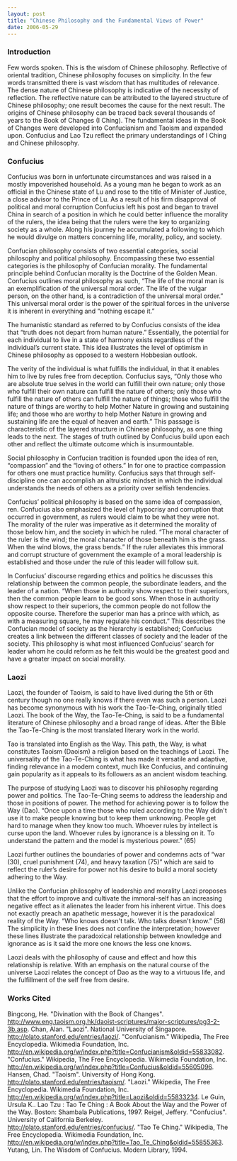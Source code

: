 ```yaml
---
layout: post
title: "Chinese Philosophy and the Fundamental Views of Power"
date: 2006-05-29
---
```

### Introduction
Few words spoken.  This is the wisdom of Chinese philosophy.  Reflective of oriental tradition, Chinese philosophy focuses on simplicity.  In the few words transmitted there is vast wisdom that has multitudes of relevance.  The dense nature of Chinese philosophy is indicative of the necessity of reflection.  The reflective nature can be attributed to the layered structure of Chinese philosophy; one result becomes the cause for the next result.  The origins of Chinese philosophy can be traced back several thousands of years to the Book of Changes (I Ching).  The fundamental ideas in the Book of Changes were developed into Confucianism and Taoism and expanded upon.  Confucius and Lao Tzu reflect the primary understandings of I Ching and Chinese philosophy.

### Confucius
Confucius was born in unfortunate circumstances and was raised in a mostly impoverished household.  As a young man he began to work as an official in the Chinese state of Lu and rose to the title of Minister of Justice, a close advisor to the Prince of Lu.  As a result of his firm disapproval of political and moral corruption Confucius left his post and began to travel China in search of a position in which he could better influence the morality of the rulers, the idea being that the rulers were the key to organizing society as a whole.  Along his journey he accumulated a following to which he would divulge on matters concerning life, morality, policy, and society.  

Confucian philosophy consists of two essential categories, social philosophy and political philosophy.  Encompassing these two essential categories is the philosophy of Confucian morality.  The fundamental principle behind Confucian morality is the Doctrine of the Golden Mean.  Confucius outlines moral philosophy as such, “The life of the moral man is an exemplification of the universal moral order.  The life of the vulgar person, on the other hand, is a contradiction of the universal moral order.”  This universal moral order is the power of the spiritual forces in the universe it is inherent in everything and “nothing escape it.”

The humanistic standard as referred to by Confucius consists of the idea that “truth does not depart from human nature.”  Essentially, the potential for each individual to live in a state of harmony exists regardless of the individual’s current state.  This idea illustrates the level of optimism in Chinese philosophy as opposed to a western Hobbesian outlook.

The verity of the individual is what fulfills the individual, in that it enables him to live by rules free from deception.  Confucius says, “Only those who are absolute true selves in the world can fulfill their own nature; only those who fulfill their own nature can fulfill the nature of others; only those who fulfill the nature of others can fulfill the nature of things; those who fulfill the nature of things are worthy to help Mother Nature in growing and sustaining life; and those who are worthy to help Mother Nature in growing and sustaining life are the equal of heaven and earth.”  This passage is characteristic of the layered structure in Chinese philosophy, as one thing leads to the next.  The stages of truth outlined by Confucius build upon each other and reflect the ultimate outcome which is insurmountable.

Social philosophy in Confucian tradition is founded upon the idea of ren, “compassion” and the “loving of others.”  In for one to practice compassion for others one must practice humility.  Confucius says that through self-discipline one can accomplish an altruistic mindset in which the individual understands the needs of others as a priority over selfish tendencies.

Confucius’ political philosophy is based on the same idea of compassion, ren.  Confucius also emphasized the level of hypocrisy and corruption that occurred in government, as rulers would claim to be what they were not.  The morality of the ruler was imperative as it determined the morality of those below him, and the society in which he ruled.  “The moral character of the ruler is the wind; the moral character of those beneath him is the grass. When the wind blows, the grass bends.”  If the ruler alleviates this immoral and corrupt structure of government the example of a moral leadership is established and those under the rule of this leader will follow suit.

In Confucius’ discourse regarding ethics and politics he discusses this relationship between the common people, the subordinate leaders, and the leader of a nation.  “When those in authority show respect to their superiors, then the common people learn to be good sons.  When those in authority show respect to their superiors, the common people do not follow the opposite course.  Therefore the superior man has a prince with which, as with a measuring square, he may regulate his conduct.”  This describes the Confucian model of society as the hierarchy is established; Confucius creates a link between the different classes of society and the leader of the society.  This philosophy is what most influenced Confucius’ search for leader whom he could reform as he felt this would be the greatest good and have a greater impact on social morality.

### Laozi
Laozi, the founder of Taoism, is said to have lived during the 5th or 6th century though no one really knows if there even was such a person.  Laozi has become synonymous with his work the Tao-Te-Ching, originally titled Laozi.  The book of the Way, the Tao-Te-Ching, is said to be a fundamental literature of Chinese philosophy and a broad range of ideas.  After the Bible the Tao-Te-Ching is the most translated literary work in the world.

Tao is translated into English as the Way.  This path, the Way, is what constitutes Taoism (Daoism) a religion based on the teachings of Laozi.  The universality of the Tao-Te-Ching is what has made it versatile and adaptive, finding relevance in a modern context, much like Confucius, and continuing gain popularity as it appeals to its followers as an ancient wisdom teaching.

The purpose of studying Laozi was to discover his philosophy regarding power and politics.  The Tao-Te-Ching seems to address the leadership and those in positions of power. The method for achieving power is to follow the Way (Dao).  “Once upon a time those who ruled according to the Way didn't use it to make people knowing but to keep them unknowing.  People get hard to manage when they know too much.  Whoever rules by intellect is curse upon the land.  Whoever rules by ignorance is a blessing on it.  To understand the pattern and the model is mysterious power.” (65)

Laozi further outlines the boundaries of power and condemns acts of “war (30), cruel punishment (74), and heavy taxation (75)” which are said to reflect the ruler’s desire for power not his desire to build a moral society adhering to the Way.

Unlike the Confucian philosophy of leadership and morality Laozi proposes that the effort to improve and cultivate the immoral-self has an increasing negative effect as it alienates the leader from his inherent virtue.  This does not exactly preach an apathetic message, however it is the paradoxical reality of the Way.  “Who knows doesn't talk.  Who talks doesn't know.” (56)  The simplicity in these lines does not confine the interpretation; however these lines illustrate the paradoxical relationship between knowledge and ignorance as is it said the more one knows the less one knows.

Laozi deals with the philosophy of cause and effect and how this relationship is relative.  With an emphasis on the natural course of the universe Laozi relates the concept of Dao as the way to a virtuous life, and the fulfillment of the self free from desire.

### Works Cited
Bingcong, He. "Divination with the Book of Changes". 	<http://www.eng.taoism.org.hk/daoist-scriptures/major-scriptures/pg3-2-3b.asp>.
Chan, Alan. "Laozi". National University of Singapore. 	<http://plato.stanford.edu/entries/laozi/>.
"Confucianism." Wikipedia, The Free Encyclopedia. Wikimedia Foundation, Inc. 	<http://en.wikipedia.org/w/index.php?title=Confucianism&oldid=55833082>.
"Confucius." Wikipedia, The Free Encyclopedia. Wikimedia Foundation, Inc. 	<http://en.wikipedia.org/w/index.php?title=Confucius&oldid=55605096>.
Hansen, Chad. "Taoism". University of Hong Kong. 	<http://plato.stanford.edu/entries/taoism/>.
"Laozi." Wikipedia, The Free Encyclopedia. Wikimedia Foundation, Inc. 	<http://en.wikipedia.org/w/index.php?title=Laozi&oldid=55833234>.
Le Guin, Ursula K.. Lao Tzu : Tao Te Ching : A Book About the Way and the Power of 	the Way. Boston: Shambala Publications, 1997.
Reigel, Jeffery. "Confucius". University of California Berkeley. 	<http://plato.stanford.edu/entries/confucius/>.
"Tao Te Ching." Wikipedia, The Free Encyclopedia. Wikimedia Foundation, Inc. 	<http://en.wikipedia.org/w/index.php?title=Tao_Te_Ching&oldid=55855363>.
Yutang, Lin. The Wisdom of Confucius. Modern Library, 1994.
